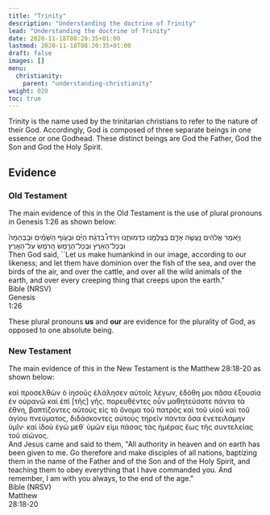 ```yaml
---
title: "Trinity"
description: "Understanding the doctrine of Trinity"
lead: "Understanding the doctrine of Trinity"
date: 2020-11-18T08:20:35+01:00
lastmod: 2020-11-18T08:20:35+01:00
draft: false
images: []
menu:
  christianity:
    parent: "understanding-christianity"
weight: 020
toc: true
---
```


Trinity is the name used by the trinitarian christians to refer to the nature of their God. Accordingly, God is composed of three separate beings in one essence or one Godhead. These distinct beings are God the Father, God the Son and God the Holy Spirit.

## Evidence
### Old Testament
The main evidence of this in the Old Testament is the use of plural pronouns in Genesis 1:26 as shown below:

<div class="bible-wrapper">
  <div class="bible-verse">
    <div class="bible-hebrew">    
      וַיֹּ֣אמֶר אֱלֹהִ֔ים נַֽעֲשֶׂ֥ה אָדָ֛ם בְּצַלְמֵ֖נוּ כִּדְמוּתֵ֑נוּ וְיִרְדּוּ֩ בִדְגַ֨ת הַיָּ֜ם וּבְעֹ֣וף הַשָּׁמַ֗יִם וּבַבְּהֵמָה֙ וּבְכָל־הָאָ֔רֶץ וּבְכָל־הָרֶ֖מֶשׂ הָֽרֹמֵ֥שׂ עַל־הָאָֽרֶץ׃ 
    </div>
    <div class="translation">
      Then God said, ``Let <span class="emphasize">us</span> make humankind in <span class="emphasize">our</span> image, according to <span class="emphasize">our</span> likeness; and let them have dominion over the fish of the sea, and over the birds of the air, and over the cattle, and over all the wild animals of the earth, and over every creeping thing that creeps upon the earth."
    </div>  
  </div>
  <div class="bible-verse-no ot">
    <div class="book">Bible (NRSV)</div>
    <div class="chapter">Genesis</div>
    <div class="chapter-verse">1:26</div>
  </div>  
</div>

These plural pronouns **us** and **our** are evidence for the plurality of God, as opposed to one absolute being.

### New Testament
The main evidence of this in the New Testament is the Matthew 28:18-20 as shown below:

<div class="bible-wrapper">
  <div class="bible-verse">
    <div class="bible">    
      καὶ προσελθὼν ὁ ἰησοῦς ἐλάλησεν αὐτοῖς λέγων, ἐδόθη μοι πᾶσα ἐξουσία ἐν οὐρανῶ καὶ ἐπὶ [τῆς] γῆς.
      πορευθέντες οὗν μαθητεύσατε πάντα τὰ ἔθνη, βαπτίζοντες αὐτοὺς εἰς τὸ ὄνομα τοῦ πατρὸς καὶ τοῦ υἱοῦ καὶ τοῦ ἁγίου πνεύματος,
      διδάσκοντες αὐτοὺς τηρεῖν πάντα ὅσα ἐνετειλάμην ὑμῖν· καὶ ἰδοὺ ἐγὼ μεθ᾽ ὑμῶν εἰμι πάσας τὰς ἡμέρας ἕως τῆς συντελείας τοῦ αἰῶνος.
    </div>
    <div class="translation">
      And Jesus came and said to them, "All authority in heaven and on earth has been given to me. Go therefore and make disciples of all nations, baptizing them in the name of the <span class="emphasize">Father</span> and of the <span class="emphasize">Son</span> and of the <span class="emphasize">Holy Spirit</span>, and teaching them to obey everything that I have commanded you. And remember, I am with you always, to the end of the age."
    </div>  
  </div>
  <div class="bible-verse-no">
    <div class="book">Bible (NRSV)</div>
    <div class="chapter">Matthew</div>
    <div class="chapter-verse">28:18-20</div>
  </div>  
</div>